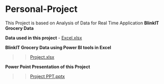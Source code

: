 # Personal-Project
This Project is based on Analysis of Data for Real Time Application **BlinkIT Grocery Data**

**Data used in this project** - 
[Excel.xlsx](https://github.com/user-attachments/files/18017690/Excel.xlsx)

**BlinkIT Grocery Data using Power BI tools in Excel**
>> [Project.xlsx](https://github.com/user-attachments/files/18017732/Project.xlsx)

**Power Point Presentation of this Project**
>>[Project PPT.pptx](https://github.com/user-attachments/files/18017756/Project.PPT.pptx)

 
